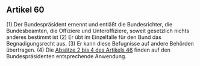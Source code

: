 ## Artikel 60

(1) Der Bundespräsident ernennt und entläßt die Bundesrichter, die Bundesbeamten, die Offiziere und Unteroffiziere, soweit gesetzlich nichts anderes bestimmt ist
(2) Er übt im Einzelfalle für den Bund das Begnadigungsrecht aus.
(3) Er kann diese Befugnisse auf andere Behörden übertragen.
(4) Die [Absätze 2 bis 4 des Artikels 46](#artikel-46) finden auf den Bundespräsidenten entsprechende Anwendung.

